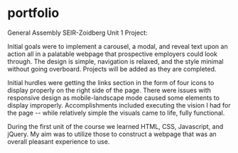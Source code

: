 # portfolio
General Assembly SEIR-Zoidberg Unit 1 Project:

Initial goals were to implement a carousel, a modal, and reveal text upon an action all in a palatable webpage that prospective employers could look through. The design is simple, navigation is relaxed, and the style minimal without going overboard. Projects will be added as they are completed.

Initial hurdles were getting the links section in the form of four icons to display properly on the right side of the page. There were issues with responsive design as mobile-landscape mode caused some elements to display improperly. Accomplishments included executing the vision I had for the page -- while relatively simple the visuals came to life, fully functional.

During the first unit of the course we learned HTML, CSS, Javascript, and jQuery. My aim was to utilize those to construct a webpage that was an overall pleasant experience to use.

